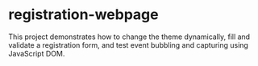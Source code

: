 # registration-webpage
This project demonstrates how to change the theme dynamically, fill and validate a registration form, and test event bubbling and capturing using JavaScript DOM.
